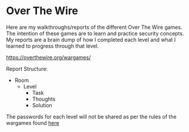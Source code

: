 <h1>Over The Wire</h1>

Here are my walkthroughs/reports of the different Over The Wire games. The intention of these games are to learn and practice security concepts. My reports are a brain dump of how I completed each level and what I learned to progress through that level.

https://overthewire.org/wargames/

Report Structure:

- Room
  - Level
    - Task
    - Thoughts
    - Solution
  
The passwords for each level will not be shared as per the rules of the wargames found [here](https://overthewire.org/rules/)
